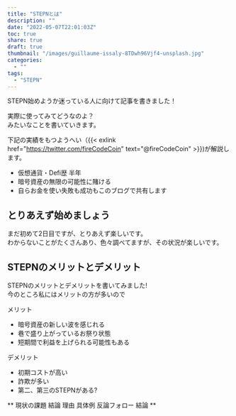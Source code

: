 ```yaml
---
title: "STEPNとは"
description: ""
date: "2022-05-07T22:01:03Z"
toc: true
share: true
draft: true
thumbnail: "/images/guillaume-issaly-8TDwh96Vjf4-unsplash.jpg"
categories:
  - ""
tags:
  - "STEPN"
---
```


STEPN始めようか迷っている人に向けて記事を書きました！  

実際に使ってみてどうなのよ？  
みたいなことを書いていきます。

<!--more-->

下記の実績をもつようへい（{{< exlink href="https://twitter.com/fireCodeCoin" text="@fireCodeCoin" >}})が解説します。

- 仮想通貨・Defi歴 半年
- 暗号資産の無限の可能性に賭ける
- 自らお金を使い失敗も成功もこのブログで共有します 

 ## とりあえず始めましょう

まだ初めて2日目ですが、とりあえず楽しいです。  
わからないことがたくさんあり、色々調べてますが、その状況が楽しいです。  

 ## STEPNのメリットとデメリット

 STEPNのメリットとデメリットを書いてみました!  
 今のところ私にはメリットの方が多いので

 メリット
 - 暗号資産の新しい波を感じれる
 - 巷で盛り上がっているお祭り状態
 - 短期間で利益を上げられる可能性もある

 デメリット
 - 初期コストが高い
 - 詐欺が多い
 - 第二、第三のSTEPNがある?


 **
現状の課題
結論
理由
具体例
反論フォロー
結論
**



